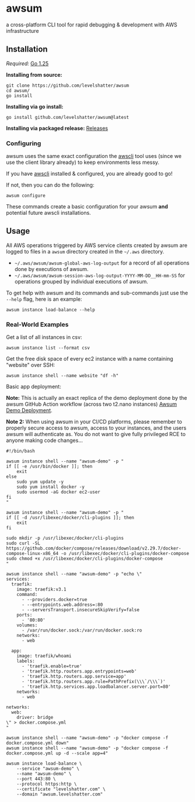 # awsum

a cross-platform CLI tool for rapid debugging & development with AWS infrastructure

## Installation
*Required:* [Go 1.25](https://go.dev/dl)

**Installing from source:**
```shell
git clone https://github.com/levelshatter/awsum
cd awsum/
go install 
```

**Installing via go install:**

```shell
go install github.com/levelshatter/awsum@latest
```

**Installing via packaged release:**
[Releases](https://github.com/levelshatter/awsum/releases)

### Configuring

awsum uses the same exact configuration the [awscli](https://aws.amazon.com/cli/) tool uses (since we use the client library already) to keep environments less messy.

If you have [awscli](https://aws.amazon.com/cli/) installed & configured, you are already good to go!

If not, then you can do the following:

```shell
awsum configure
```

These commands create a basic configuration for your awsum **and** potential future awscli installations.

## Usage

All AWS operations triggered by AWS service clients created by awsum are logged to files in a `awsum` directory created in the `~/.aws` directory.

* `~/.aws/awsum/awsum-global-aws-log-output` for a record of all operations done by executions of awsum.
* `~/.aws/awsum/awsum-session-aws-log-output-YYYY-MM-DD__HH-mm-SS` for operations grouped by individual executions of awsum.

To get help with awsum and its commands and sub-commands just use the `--help` flag, here is an example:
```shell
awsum instance load-balance --help
```

### Real-World Examples

Get a list of all instances in csv:
```shell
awsum instance list --format csv
```

Get the free disk space of every ec2 instance with a name containing "website" over SSH:
```shell
awsum instance shell --name website "df -h"
```

Basic app deployment:

**Note:** This is actually an exact replica of the demo deployment done by the awsum GitHub Action workflow (across two t2.nano instances) [Awsum Demo Deployment](https://awsum.levelshatter.com/).

**Note 2:** When using awsum in your CI/CD platforms, please remember to properly secure access to awsum, access to your instances, and the users awsum will authenticate as. You do not want to give fully privileged RCE to anyone making code changes...

```shell
#!/bin/bash

awsum instance shell --name "awsum-demo" -p "
if [[ -e /usr/bin/docker ]]; then
	exit	
else
	sudo yum update -y
	sudo yum install docker -y
	sudo usermod -aG docker ec2-user
fi
"

awsum instance shell --name "awsum-demo" -p "
if [[ -d /usr/libexec/docker/cli-plugins ]]; then
	exit
fi

sudo mkdir -p /usr/libexec/docker/cli-plugins
sudo curl -SL https://github.com/docker/compose/releases/download/v2.29.7/docker-compose-linux-x86_64 -o /usr/libexec/docker/cli-plugins/docker-compose
sudo chmod +x /usr/libexec/docker/cli-plugins/docker-compose
"

awsum instance shell --name "awsum-demo" -p "echo \"
services:
  traefik:
    image: traefik:v3.1
    command:
      - --providers.docker=true
      - --entrypoints.web.address=:80
      - --serversTransport.insecureSkipVerify=false
    ports:
      - '80:80'
    volumes:
      - /var/run/docker.sock:/var/run/docker.sock:ro
    networks:
      - web

  app:
    image: traefik/whoami
    labels:
      - 'traefik.enable=true'
      - 'traefik.http.routers.app.entrypoints=web'
      - 'traefik.http.routers.app.service=app'
      - 'traefik.http.routers.app.rule=PathPrefix(\\\`/\\\`)'
      - 'traefik.http.services.app.loadbalancer.server.port=80'
    networks:
      - web

networks:
  web:
    driver: bridge
\" > docker.compose.yml
"

awsum instance shell --name "awsum-demo" -p "docker compose -f docker.compose.yml down"
awsum instance shell --name "awsum-demo" -p "docker compose -f docker.compose.yml up -d --scale app=4"

awsum instance load-balance \
    --service "awsum-demo" \
    --name "awsum-demo" \
    --port 443:80 \
    --protocol https:http \
    --certificate "levelshatter.com" \
    --domain "awsum.levelshatter.com"
```
